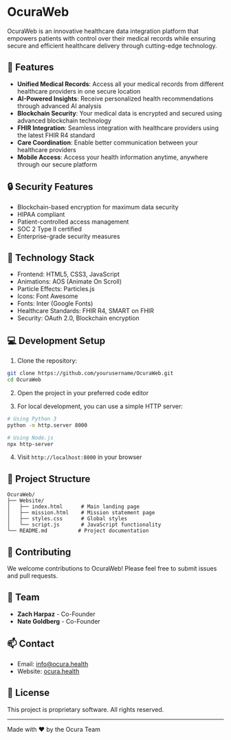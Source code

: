 # OcuraWeb

OcuraWeb is an innovative healthcare data integration platform that empowers patients with control over their medical records while ensuring secure and efficient healthcare delivery through cutting-edge technology.

## 🌟 Features

- **Unified Medical Records**: Access all your medical records from different healthcare providers in one secure location
- **AI-Powered Insights**: Receive personalized health recommendations through advanced AI analysis
- **Blockchain Security**: Your medical data is encrypted and secured using advanced blockchain technology
- **FHIR Integration**: Seamless integration with healthcare providers using the latest FHIR R4 standard
- **Care Coordination**: Enable better communication between your healthcare providers
- **Mobile Access**: Access your health information anytime, anywhere through our secure platform

## 🔒 Security Features

- Blockchain-based encryption for maximum data security
- HIPAA compliant
- Patient-controlled access management
- SOC 2 Type II certified
- Enterprise-grade security measures

## 🚀 Technology Stack

- Frontend: HTML5, CSS3, JavaScript
- Animations: AOS (Animate On Scroll)
- Particle Effects: Particles.js
- Icons: Font Awesome
- Fonts: Inter (Google Fonts)
- Healthcare Standards: FHIR R4, SMART on FHIR
- Security: OAuth 2.0, Blockchain encryption

## 💻 Development Setup

1. Clone the repository:
```bash
git clone https://github.com/yourusername/OcuraWeb.git
cd OcuraWeb
```

2. Open the project in your preferred code editor

3. For local development, you can use a simple HTTP server:
```bash
# Using Python 3
python -m http.server 8000

# Using Node.js
npx http-server
```

4. Visit `http://localhost:8000` in your browser

## 📁 Project Structure

```
OcuraWeb/
├── Website/
│   ├── index.html      # Main landing page
│   ├── mission.html    # Mission statement page
│   ├── styles.css      # Global styles
│   └── script.js       # JavaScript functionality
└── README.md          # Project documentation
```

## 🤝 Contributing

We welcome contributions to OcuraWeb! Please feel free to submit issues and pull requests.

## 👥 Team

- **Zach Harpaz** - Co-Founder
- **Nate Goldberg** - Co-Founder

## 📫 Contact

- Email: info@ocura.health
- Website: [ocura.health](https://ocura.health)

## 📄 License

This project is proprietary software. All rights reserved.

---

Made with ❤️ by the Ocura Team